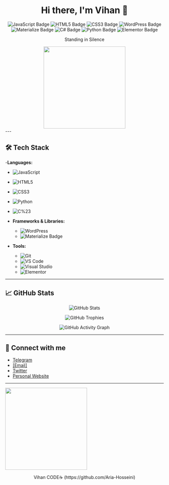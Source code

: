 <h1 align="center">Hi there, I'm Vihan 👋</h1>

<p align="center">
  <img src="https://img.shields.io/badge/Developer-JavaScript-informational?style=flat-square&logo=javascript&color=yellow" alt="JavaScript Badge" />
  <img src="https://img.shields.io/badge/HTML5-informational?style=flat-square&logo=html5&color=orange" alt="HTML5 Badge" />
  <img src="https://img.shields.io/badge/CSS3-informational?style=flat-square&logo=css3&color=blue" alt="CSS3 Badge" />
  <img src="https://img.shields.io/badge/WordPress-informational?style=flat-square&logo=wordpress&color=blueviolet" alt="WordPress Badge" />
  <img src="https://img.shields.io/badge/Materialize-informational?style=flat-square&logo=material-design&color=teal" alt="Materialize Badge" />
  <img src="https://img.shields.io/badge/C%23-informational?style=flat-square&logo=c-sharp&color=purple" alt="C# Badge" />
  <img src="https://img.shields.io/badge/Python-informational?style=flat-square&logo=python&color=blue" alt="Python Badge" />
  <img src="https://img.shields.io/badge/Elementor-informational?style=flat-square&logo=elementor&color=salmon" alt="Elementor Badge" />
</p>


<p align="center">
  Standing in Silence 
</p>

<div style="text-align: center;">
    <a href="http://www.coffeete.ir/ahsyny356">
        <img src="http://www.coffeete.ir/images/buttons/lemonchiffon.png" style="width:260px;" />
    </a>
</div>
---

## 🛠️ Tech Stack

-**Languages:**
  - ![JavaScript](https://img.shields.io/badge/-JavaScript-333333?style=flat-square&logo=javascript)
  - ![HTML5](https://img.shields.io/badge/-HTML5-333333?style=flat-square&logo=html5)
  - ![CSS3](https://img.shields.io/badge/-CSS3-333333?style=flat-square&logo=css3)
  - ![Python](https://img.shields.io/badge/-Python-333333?style=flat-square&logo=python)
  - ![C%23](https://img.shields.io/badge/-C%23-333333?style=flat-square&logo=c-sharp)

  
- **Frameworks & Libraries:**
  - ![WordPress](https://img.shields.io/badge/-WordPress-333333?style=flat-square&logo=wordpress)
  - <img src="https://img.shields.io/badge/-Materialize-333333?style=flat-square&logo=material-design" alt="Materialize Badge" />
- **Tools:**
  - ![Git](https://img.shields.io/badge/-Git-333333?style=flat-square&logo=git)
  - ![VS Code](https://img.shields.io/badge/-VS%20Code-333333?style=flat-square&logo=visual-studio-code)
  - ![Visual Studio](https://img.shields.io/badge/-Visual%20Studio-333333?style=flat-square&logo=visual-studio)
  - ![Elementor](https://img.shields.io/badge/-Elementor-333333?style=flat-square&logo=elementor)

---

## 📈 GitHub Stats

<p align="center">
  <img src="https://github-readme-stats.vercel.app/api?username=Aria-Hosseini&show_icons=true&theme=blueberry&hide_border=true" alt="GitHub Stats" />
</p>

<p align="center">
  <img src="https://github-profile-trophy.vercel.app/?username=Aria-Hosseini&theme=onestar&no-frame=true&row=1&column=7" alt="GitHub Trophies" />
</p>

<p align="center">
  <img src="https://github-readme-activity-graph.vercel.app/graph?username=Aria-Hosseini&theme=github" alt="GitHub Activity Graph" />
</p>


---

## 🔗 Connect with me

- [Telegram](https://t.me/misty_enigma)
- <a href="mailto:ahsyny356@gmail.com">[Email]</a>
- [Twitter](https://twitter.com/Vihan_AH)
- [Personal Website](https://animesiege.site)

---
<a href="http://www.coffeete.ir/ahsyny356">
       <img src="http://www.coffeete.ir/images/buttons/lemonchiffon.png" style="width:260px;" />
</a>

<p align="center"> Vihan CODE☕ (https://github.com/Aria-Hosseini)</p>
